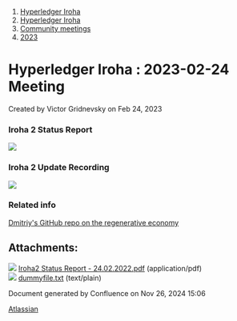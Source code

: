1. [Hyperledger Iroha](index.html)
2. [Hyperledger Iroha](Hyperledger-Iroha_20873224.html)
3. [Community meetings](Community-meetings_21012606.html)
4. [2023](2023_21018150.html)

# Hyperledger Iroha : 2023-02-24 Meeting

Created by Victor Gridnevsky on Feb 24, 2023

### Iroha 2 Status Report

[![](attachments/thumbnails/21013341/21018158)](attachments/21013341/21018158.pdf)

### Iroha 2 Update Recording

![](plugins/servlet/confluence/placeholder/unknown-attachment)

### Related info

[Dmitriy's GitHub repo on the regenerative economy](https://github.com/reconomy-nz/reconomy-ledger)

## Attachments:

![](images/icons/bullet_blue.gif) [Iroha2 Status Report - 24.02.2022.pdf](attachments/21013341/21018158.pdf) (application/pdf)  
![](images/icons/bullet_blue.gif) [dummyfile.txt](attachments/21013341/21018157.txt) (text/plain)

Document generated by Confluence on Nov 26, 2024 15:06

[Atlassian](http://www.atlassian.com/)
